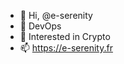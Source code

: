 - 👋 Hi, @e-serenity
- 👀 DevOps
- 💞️ Interested in Crypto
- 📫 https://e-serenity.fr

<!---
e-serenity/e-serenity is a ✨ special ✨ repository because its `README.md` (this file) appears on your GitHub profile.
You can click the Preview link to take a look at your changes.
--->
